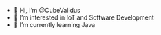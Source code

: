 - 👋 Hi, I’m @CubeValidus
- 👀 I’m interested in IoT and Software Development
- 🌱 I’m currently learning Java

<!---
CubeValidus/CubeValidus is a ✨ special ✨ repository because its `README.md` (this file) appears on your GitHub profile.
You can click the Preview link to take a look at your changes.
--->
